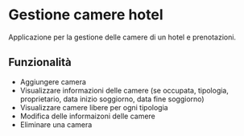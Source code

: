 # Gestione camere hotel

Applicazione per la gestione delle camere di un hotel e prenotazioni.

## Funzionalità

* Aggiungere camera
* Visualizzare informazioni delle camere (se occupata, tipologia, proprietario, data inizio soggiorno, data fine soggiorno)
* Visualizzare camere libere per ogni tipologia
* Modifica delle informaizoni delle camere
* Eliminare una camera